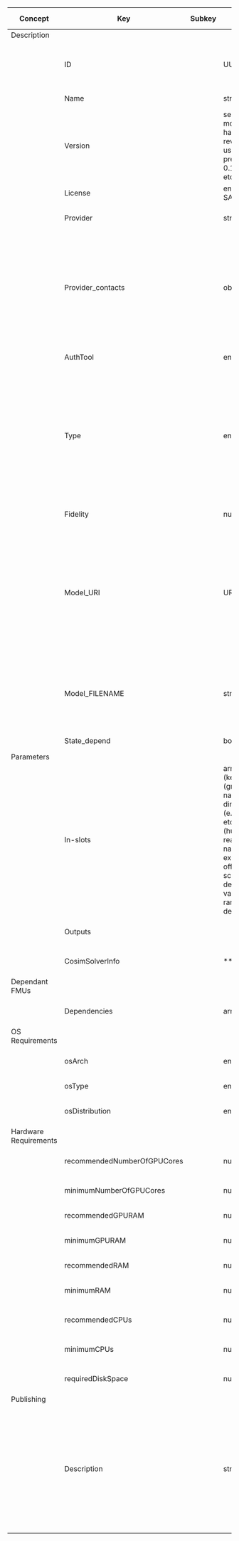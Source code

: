 
<style>
  .md-typeset h1,
  .md-content__button {
    display: none;
  }
</style>
| Concept                | Key                         | Subkey | Type                                                                                                                                                           | Example Value | Comment                                                                                                                                                                                                                                     | Condition |
| ---------------------- | --------------------------- | ------ | -------------------------------------------------------------------------------------------------------------------------------------------------------------- | ------------- | ------------------------------------------------------------------------------------------------------------------------------------------------------------------------------------------------------------------------------------------- | --------- |
| Description            |                             |        |                                                                                                                                                                |               |                                                                                                                                                                                                                                             |           |
|                        | ID                          |        | UUID                                                                                                                                                           |               | Internal DigitBrain reference (automatically generated)                                                                                                                                                                                     | auto      |
|                        | Name                        |        | string                                                                                                                                                         |               | Name of the model                                                                                                                                                                                                                           |           |
|                        | Version                     |        | semver (if model only has revisions, use semver prerelease 0.1, 0.2, etc.)                                                                                     |               | Version of the model                                                                                                                                                                                                                        |           |
|                        | License                     |        | enum tbd in SAD group                                                                                                                                          |               | License of the model                                                                                                                                                                                                                        |           |
|                        | Provider                    |        | string                                                                                                                                                         |               | Provider name: Institution or Person                                                                                                                                                                                                        |           |
|                        | Provider_contacts           |        | obj                                                                                                                                                            |               | OPTIONAL: Dictionary with keys being phone, email, address - Type takes into account co-simulation models, for which solver info is mandatory (next slide)                                                                                  |           |
|                        | AuthTool                    |        | enum                                                                                                                                                           |               | Authoring Tool used to create the model                                                                                                                                                                                                     |           |
|                        | Type                        |        | enum                                                                                                                                                           |               | ML, LCA, 3D FEM and CFD, System simulation, discrete event simulation, co-simulation (it couples a model with specific algorithms) - The original term Path was proposed to be changed (SAD)                                                |           |
|                        | Fidelity                    |        | number                                                                                                                                                         |               | OPTIONAL: Error of the model’s prediction                                                                                                                                                                                                   |           |
|                        | Model_URI                   |        | URI                                                                                                                                                            |               | Where the model file is stored  Where the model file is stored DigitBrain certified external model repository - We could keep these fields into minimum and add further enums if needed, e.g. Linear_equations                              |           |
|                        | Model_FILENAME              |        | string                                                                                                                                                         |               | Name of the model file (if necessary) for example when MODEL_URI points to a repository and not a single file                                                                                                                               | optional  |
|                        | State_depend                |        | bool                                                                                                                                                           |               | stateful -> 1, stateless -> 0                                                                                                                                                                                                               |           |
| Parameters             |                             |        |                                                                                                                                                                |               |                                                                                                                                                                                                                                             |           |
|                        | In-slots                    |        | array of obj  (key (group.key), name, dimensions (e.g. 2, 3, etc.), units (human-readable-name, exponents, offset, scale), default value, ranges, description) |               | Values on which the model is evaluated (or parameters that might set before or during the evaluation) - Inputs and parameters together, although if needed we can still differentiate them internally in key field for each specific model. |           |
|                        | Outputs                     |        |                                                                                                                                                                |               | Values that the model approximates                                                                                                                                                                                                          |           |
|                        | CosimSolverInfo             |        | **                                                                                                                                                             |               | OPTIONAL (for co-simulation Type only)                                                                                                                                                                                                      |           |
| Dependant FMUs         |                             |        |                                                                                                                                                                |               |                                                                                                                                                                                                                                             |           |
|                        | Dependencies                |        | array of URI                                                                                                                                                   |               | Dependant FMUs for co-simulation                                                                                                                                                                                                            |           |
| OS Requirements        |                             |        |                                                                                                                                                                |               |                                                                                                                                                                                                                                             |           |
|                        | osArch                      |        | enum                                                                                                                                                           |               | OS architecture type (e.g. x86_64)                                                                                                                                                                                                          |           |
|                        | osType                      |        | enum                                                                                                                                                           |               | OS type (e.g. Windows, Linux)                                                                                                                                                                                                               |           |
|                        | osDistribution              |        | enum                                                                                                                                                           |               | OS distributun (e.g. Ubuntu, Fedora)                                                                                                                                                                                                        |           |
| Hardware Requirements  |                             |        |                                                                                                                                                                |               |                                                                                                                                                                                                                                             |           |
|                        | recommendedNumberOfGPUCores |        | number                                                                                                                                                         |               | Recommended number of GPU cores                                                                                                                                                                                                             | optional  |
|                        | minimumNumberOfGPUCores     |        | number                                                                                                                                                         |               | Minimum required number of GPU cores                                                                                                                                                                                                        | optional  |
|                        | recommendedGPURAM           |        | number                                                                                                                                                         |               | Recommended GPU memory                                                                                                                                                                                                                      | optional  |
|                        | minimumGPURAM               |        | number                                                                                                                                                         |               | Minimum required GPU memory                                                                                                                                                                                                                 | optional  |
|                        | recommendedRAM              |        | number                                                                                                                                                         |               | Recommended Memory                                                                                                                                                                                                                          | optional  |
|                        | minimumRAM                  |        | number                                                                                                                                                         |               | Minimum required memory                                                                                                                                                                                                                     | optional  |
|                        | recommendedCPUs             |        | number                                                                                                                                                         |               | Recommended number of CPU cores                                                                                                                                                                                                             | optional  |
|                        | minimumCPUs                 |        | number                                                                                                                                                         |               | Minimum required number of CPU cores                                                                                                                                                                                                        | optional  |
|                        | requiredDiskSpace           |        | number                                                                                                                                                         |               | Required amount of disk space in GB                                                                                                                                                                                                         | optional  |
| Publishing             |                             |        |                                                                                                                                                                |               |                                                                                                                                                                                                                                             |           |
|                        | Description                 |        | string                                                                                                                                                         |               | Model tag description Additional info about model files (e.g. versioning, scope, i.e. what is the model used for, e.g. simulation, control, etc.) - Human readable marketplace description                                                  |           |
